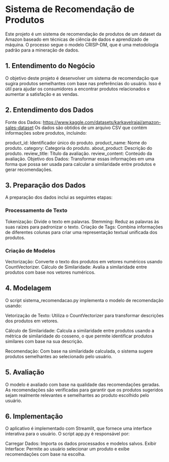 # Sistema de Recomendação de Produtos
Este projeto é um sistema de recomendação de produtos de um dataset da Amazon baseado em técnicas de ciência de dados e aprendizado de máquina. O processo segue o modelo CRISP-DM, que é uma metodologia padrão para a mineração de dados.

## 1. Entendimento do Negócio
O objetivo deste projeto é desenvolver um sistema de recomendação que sugira produtos semelhantes com base nas preferências do usuário. Isso é útil para ajudar os consumidores a encontrar produtos relacionados e aumentar a satisfação e as vendas.

## 2. Entendimento dos Dados
Fonte dos Dados: https://www.kaggle.com/datasets/karkavelrajaj/amazon-sales-dataset
Os dados são obtidos de um arquivo CSV que contém informações sobre produtos, incluindo:

product_id: Identificador único do produto.
product_name: Nome do produto.
category: Categoria do produto.
about_product: Descrição do produto.
review_title: Título da avaliação.
review_content: Conteúdo da avaliação.
Objetivo dos Dados:
Transformar essas informações em uma forma que possa ser usada para calcular a similaridade entre produtos e gerar recomendações.

## 3. Preparação dos Dados
A preparação dos dados inclui as seguintes etapas:

### Processamento de Texto
Tokenização: Divide o texto em palavras.
Stemming: Reduz as palavras às suas raízes para padronizar o texto.
Criação de Tags: Combina informações de diferentes colunas para criar uma representação textual unificada dos produtos.
### Criação de Modelos
Vectorização: Converte o texto dos produtos em vetores numéricos usando CountVectorizer.
Cálculo de Similaridade: Avalia a similaridade entre produtos com base nos vetores numéricos.
## 4. Modelagem
O script sistema_recomendacao.py implementa o modelo de recomendação usando:

Vetorização de Texto:
Utiliza o CountVectorizer para transformar descrições dos produtos em vetores.

Cálculo de Similaridade:
Calcula a similaridade entre produtos usando a métrica de similaridade do cosseno, o que permite identificar produtos similares com base na sua descrição.

Recomendação:
Com base na similaridade calculada, o sistema sugere produtos semelhantes ao selecionado pelo usuário.

## 5. Avaliação
O modelo é avaliado com base na qualidade das recomendações geradas. As recomendações são verificadas para garantir que os produtos sugeridos sejam realmente relevantes e semelhantes ao produto escolhido pelo usuário.

## 6. Implementação
O aplicativo é implementado com Streamlit, que fornece uma interface interativa para o usuário. O script app.py é responsável por:

Carregar Dados: Importa os dados processados e modelos salvos.
Exibir Interface: Permite ao usuário selecionar um produto e exibe recomendações com base na escolha.